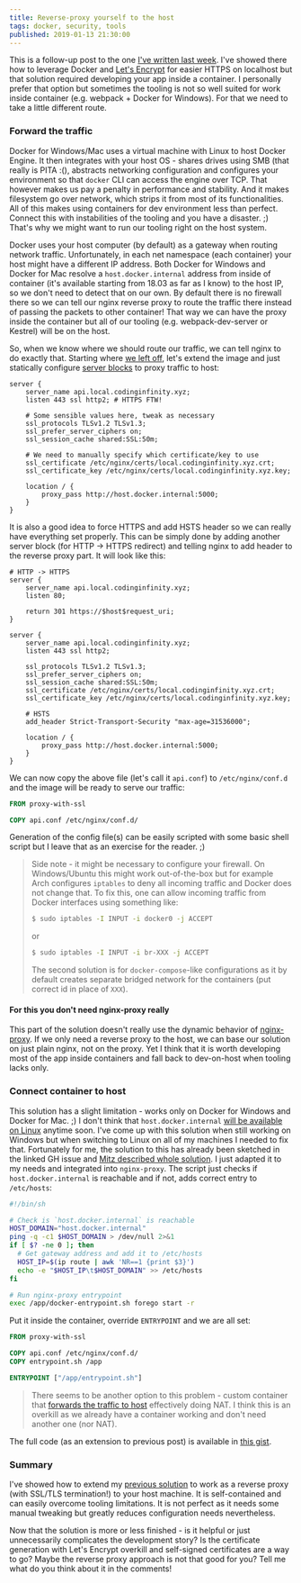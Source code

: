 ```yaml
---
title: Reverse-proxy yourself to the host
tags: docker, security, tools
published: 2019-01-13 21:30:00
---
```


This is a follow-up post to the one [I've written last week](https://www.codinginfinity.me/post/2019-01-04/reverse_proxy_yourself_to_localhost_with_ssltls). I've showed there how to leverage Docker and [Let's Encrypt](https://letsencrypt.org) for easier HTTPS on localhost but that solution required developing your app inside a container. I personally prefer that option but sometimes the tooling is not so well suited for work inside container (e.g. webpack + Docker for Windows). For that we need to take a little different route.

<!--more-->

### Forward the traffic

Docker for Windows/Mac uses a virtual machine with Linux to host Docker Engine. It then integrates with your host OS - shares drives using SMB (that really is PITA :(), abstracts networking configuration and configures your environment so that `docker` CLI can access the engine over TCP. That however makes us pay a penalty in performance and stability. And it makes filesystem go over network, which strips it from most of its functionalities. All of this makes using containers for dev environment less than perfect. Connect this with instabilities of the tooling and you have a disaster. ;) That's why we might want to run our tooling right on the host system.

Docker uses your host computer (by default) as a gateway when routing network traffic. Unfortunately, in each net namespace (each container) your host might have a different IP address. Both Docker for Windows and Docker for Mac resolve a `host.docker.internal` address from inside of container (it's available starting from 18.03 as far as I know) to the host IP, so we don't need to detect that on our own. By default there is no firewall there so we can tell our nginx reverse proxy to route the traffic there instead of passing the packets to other container! That way we can have the proxy inside the container but all of our tooling (e.g. webpack-dev-server or Kestrel) will be on the host.

So, when we know where we should route our traffic, we can tell nginx to do exactly that. Starting where [we left off](https://www.codinginfinity.me/post/2019-01-04/reverse_proxy_yourself_to_localhost_with_ssltls), let's extend the image and just statically configure [server blocks](https://www.nginx.com/resources/wiki/start/topics/examples/server_blocks/) to proxy traffic to host:

```
server {
    server_name api.local.codinginfinity.xyz;
    listen 443 ssl http2; # HTTPS FTW!

    # Some sensible values here, tweak as necessary
    ssl_protocols TLSv1.2 TLSv1.3;
    ssl_prefer_server_ciphers on;
    ssl_session_cache shared:SSL:50m;

    # We need to manually specify which certificate/key to use
    ssl_certificate /etc/nginx/certs/local.codinginfinity.xyz.crt;
    ssl_certificate_key /etc/nginx/certs/local.codinginfinity.xyz.key;

    location / {
        proxy_pass http://host.docker.internal:5000;
    }
}
```

It is also a good idea to force HTTPS and add HSTS header so we can really have everything set properly. This can be simply done by adding another server block (for HTTP -> HTTPS redirect) and telling nginx to add header to the reverse proxy part. It will look like this:

```
# HTTP -> HTTPS
server {
    server_name api.local.codinginfinity.xyz;
    listen 80;

    return 301 https://$host$request_uri;
}

server {
    server_name api.local.codinginfinity.xyz;
    listen 443 ssl http2;

    ssl_protocols TLSv1.2 TLSv1.3;
    ssl_prefer_server_ciphers on;
    ssl_session_cache shared:SSL:50m;
    ssl_certificate /etc/nginx/certs/local.codinginfinity.xyz.crt;
    ssl_certificate_key /etc/nginx/certs/local.codinginfinity.xyz.key;

    # HSTS
    add_header Strict-Transport-Security "max-age=31536000";

    location / {
        proxy_pass http://host.docker.internal:5000;
    }
}
```

We can now copy the above file (let's call it `api.conf`) to `/etc/nginx/conf.d` and the image will be ready to serve our traffic:

```dockerfile
FROM proxy-with-ssl

COPY api.conf /etc/nginx/conf.d/
```

Generation of the config file(s) can be easily scripted with some basic shell script but I leave that as an exercise for the reader. ;)

>
> Side note - it might be necessary to configure your firewall. On Windows/Ubuntu this might work out-of-the-box but for example Arch configures `iptables` to deny all incoming traffic and Docker does not change that. To fix this, one can allow incoming traffic from Docker interfaces using something like:
>
> ```sh
> $ sudo iptables -I INPUT -i docker0 -j ACCEPT
> ```
> or
> ```sh
> $ sudo iptables -I INPUT -i br-XXX -j ACCEPT
> ```
> The second solution is for `docker-compose`-like configurations as it by default creates separate bridged network for the containers (put correct id in place of `XXX`).
>

#### For this you don't need nginx-proxy really

This part of the solution doesn't really use the dynamic behavior of [nginx-proxy](https://github.com/jwilder/nginx-proxy). If we only need a reverse proxy to the host, we can base our solution on just plain nginx, not on the proxy. Yet I think that it is worth developing most of the app inside containers and fall back to dev-on-host when tooling lacks only.

### Connect container to host

This solution has a slight limitation - works only on Docker for Windows and Docker for Mac. ;) I don't think that `host.docker.internal` [will be available on Linux](https://github.com/docker/for-linux/issues/264) anytime soon. I've come up with this solution when still working on Windows but when switching to Linux on all of my machines I needed to fix that. Fortunately for me, the solution to this has already been sketched in the linked GH issue and [Mitz described whole solution](https://dev.to/bufferings/access-host-from-a-docker-container-4099). I just adapted it to my needs and integrated into `nginx-proxy`. The script just checks if `host.docker.internal` is reachable and if not, adds correct entry to `/etc/hosts`:

```sh
#!/bin/sh

# Check is `host.docker.internal` is reachable
HOST_DOMAIN="host.docker.internal"
ping -q -c1 $HOST_DOMAIN > /dev/null 2>&1
if [ $? -ne 0 ]; then
  # Get gateway address and add it to /etc/hosts
  HOST_IP=$(ip route | awk 'NR==1 {print $3}')
  echo -e "$HOST_IP\t$HOST_DOMAIN" >> /etc/hosts
fi

# Run nginx-proxy entrypoint
exec /app/docker-entrypoint.sh forego start -r
```

Put it inside the container, override `ENTRYPOINT` and we are all set:

```dockerfile
FROM proxy-with-ssl

COPY api.conf /etc/nginx/conf.d/
COPY entrypoint.sh /app

ENTRYPOINT ["/app/entrypoint.sh"]
```

>
> There seems to be another option to this problem - custom container that [forwards the traffic to host](https://github.com/qoomon/docker-host) effectively doing NAT. I think this is an overkill as we already have a container working and don't need another one (nor NAT).
>

The full code (as an extension to previous post) is available in [this gist](https://gist.github.com/jakubfijalkowski/983aec848857d018924cf3eeee194b24).

### Summary

I've showed how to extend my [previous solution](https://www.codinginfinity.me/post/2019-01-04/reverse_proxy_yourself_to_localhost_with_ssltls) to work as a reverse proxy (with SSL/TLS termination!) to your host machine. It is self-contained and can easily overcome tooling limitations. It is not perfect as it needs some manual tweaking but greatly reduces configuration needs nevertheless.

Now that the solution is more or less finished - is it helpful or just unnecessarily complicates the development story? Is the certificate generation with Let's Encrypt overkill and self-signed certificates are a way to go? Maybe the reverse proxy approach is not that good for you? Tell me what do you think about it in the comments!
